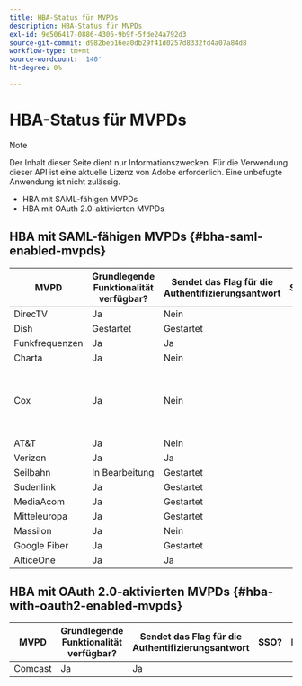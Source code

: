 ```yaml
---
title: HBA-Status für MVPDs
description: HBA-Status für MVPDs
exl-id: 9e506417-0886-4306-9b9f-5fde24a792d3
source-git-commit: d982beb16ea0db29f41d0257d8332fd4a07a84d8
workflow-type: tm+mt
source-wordcount: '140'
ht-degree: 0%

---
```


# HBA-Status für MVPDs

>[!NOTE]
>
>Der Inhalt dieser Seite dient nur Informationszwecken. Für die Verwendung dieser API ist eine aktuelle Lizenz von Adobe erforderlich. Eine unbefugte Anwendung ist nicht zulässig.


* HBA mit SAML-fähigen MVPDs
* HBA mit OAuth 2.0-aktivierten MVPDs


## HBA mit SAML-fähigen MVPDs {#bha-saml-enabled-mvpds}

| MVPD | Grundlegende Funktionalität verfügbar? | Sendet das Flag für die Authentifizierungsantwort | SSO? | Kommentare |
|---|---|---|---|---|
| DirecTV | Ja | Nein |      |                                      |
| Dish | Gestartet | Gestartet |      |                                      |
| Funkfrequenzen | Ja | Ja |      |                                      |
| Charta | Ja | Nein |      |                                      |
| Cox | Ja | Nein |      | Die elterlichen Kontrollen müssen aktiviert werden |
| AT&amp;T | Ja | Nein |      |                                      |
| Verizon | Ja | Ja |      |                                      |
| Seilbahn | In Bearbeitung | Gestartet |      |                                      |
| Sudenlink | Ja | Gestartet |      |                                      |
| MediaAcom | Ja | Gestartet |      |                                      |
| Mitteleuropa | Ja | Gestartet |      |                                      |
| Massilon | Ja | Nein |      |                                      |
| Google Fiber | Ja | Gestartet |      |                                      |
| AlticeOne | Ja | Ja |      |                                      |


## HBA mit OAuth 2.0-aktivierten MVPDs {#hba-with-oauth2-enabled-mvpds}

| MVPD | Grundlegende Funktionalität verfügbar? | Sendet das Flag für die Authentifizierungsantwort | SSO? | Kommentare |
|---|---|---|---|---|
| Comcast | Ja | Ja | | |
